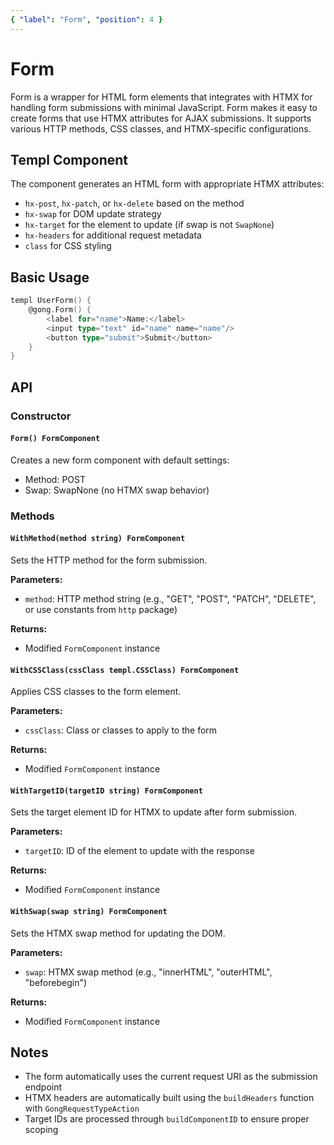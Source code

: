 ```yaml
---
{ "label": "Form", "position": 4 }
---
```


# Form

Form is a wrapper for HTML form elements that integrates with HTMX for handling form submissions with minimal JavaScript. Form makes it easy to create forms that use HTMX attributes for AJAX submissions. It supports various HTTP methods, CSS classes, and HTMX-specific configurations.

## Templ Component

The component generates an HTML form with appropriate HTMX attributes:

- `hx-post`, `hx-patch`, or `hx-delete` based on the method
- `hx-swap` for DOM update strategy
- `hx-target` for the element to update (if swap is not `SwapNone`)
- `hx-headers` for additional request metadata
- `class` for CSS styling

## Basic Usage

```go
templ UserForm() {
	@gong.Form() {
		<label for="name">Name:</label>
		<input type="text" id="name" name="name"/>
		<button type="submit">Submit</button>
	}
}
```

## API

### Constructor

#### `Form() FormComponent`

Creates a new form component with default settings:

- Method: POST
- Swap: SwapNone (no HTMX swap behavior)

### Methods

#### `WithMethod(method string) FormComponent`

Sets the HTTP method for the form submission.

**Parameters:**

- `method`: HTTP method string (e.g., "GET", "POST", "PATCH", "DELETE", or use constants from `http` package)

**Returns:**

- Modified `FormComponent` instance

#### `WithCSSClass(cssClass templ.CSSClass) FormComponent`

Applies CSS classes to the form element.

**Parameters:**

- `cssClass`: Class or classes to apply to the form

**Returns:**

- Modified `FormComponent` instance

#### `WithTargetID(targetID string) FormComponent`

Sets the target element ID for HTMX to update after form submission.

**Parameters:**

- `targetID`: ID of the element to update with the response

**Returns:**

- Modified `FormComponent` instance

#### `WithSwap(swap string) FormComponent`

Sets the HTMX swap method for updating the DOM.

**Parameters:**

- `swap`: HTMX swap method (e.g., "innerHTML", "outerHTML", "beforebegin")

**Returns:**

- Modified `FormComponent` instance

## Notes

- The form automatically uses the current request URI as the submission endpoint
- HTMX headers are automatically built using the `buildHeaders` function with `GongRequestTypeAction`
- Target IDs are processed through `buildComponentID` to ensure proper scoping
